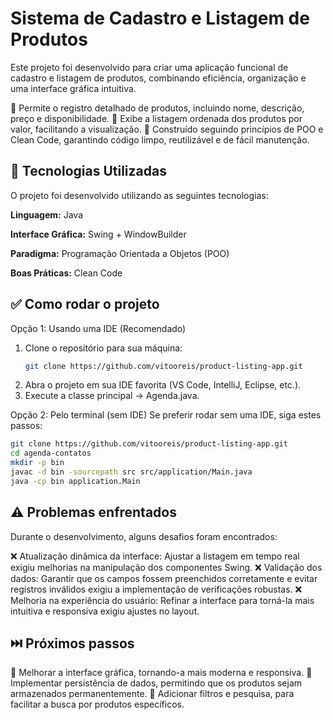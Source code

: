 #  Sistema de Cadastro e Listagem de Produtos

Este projeto foi desenvolvido para criar uma aplicação funcional de cadastro e listagem de produtos, combinando eficiência, organização e uma interface gráfica intuitiva.

🔹 Permite o registro detalhado de produtos, incluindo nome, descrição, preço e disponibilidade.
🔹 Exibe a listagem ordenada dos produtos por valor, facilitando a visualização.
🔹 Construído seguindo princípios de POO e Clean Code, garantindo código limpo, reutilizável e de fácil manutenção.

## 📌 Tecnologias Utilizadas

O projeto foi desenvolvido utilizando as seguintes tecnologias:

**Linguagem:** Java

**Interface Gráfica:** Swing + WindowBuilder

**Paradigma:** Programação Orientada a Objetos (POO)

**Boas Práticas:** Clean Code


## ✅ Como rodar o projeto

Opção 1: Usando uma IDE (Recomendado)

1. Clone o repositório para sua máquina:
   ```bash
   git clone https://github.com/vitooreis/product-listing-app.git
   ```
2. Abra o projeto em sua IDE favorita (VS Code, IntelliJ, Eclipse, etc.).
3. Execute a classe principal → Agenda.java.


Opção 2: Pelo terminal (sem IDE)
Se preferir rodar sem uma IDE, siga estes passos:
```bash
git clone https://github.com/vitooreis/product-listing-app.git
cd agenda-contatos
mkdir -p bin  
javac -d bin -sourcepath src src/application/Main.java  
java -cp bin application.Main
```


## ⚠️ Problemas enfrentados

Durante o desenvolvimento, alguns desafios foram encontrados:

❌ Atualização dinâmica da interface: Ajustar a listagem em tempo real exigiu melhorias na manipulação dos componentes Swing.
❌ Validação dos dados: Garantir que os campos fossem preenchidos corretamente e evitar registros inválidos exigiu a implementação de verificações robustas.
❌ Melhoria na experiência do usuário: Refinar a interface para torná-la mais intuitiva e responsiva exigiu ajustes no layout.


## ⏭️ Próximos passos

🚀 Melhorar a interface gráfica, tornando-a mais moderna e responsiva.
🚀 Implementar persistência de dados, permitindo que os produtos sejam armazenados permanentemente.
🚀 Adicionar filtros e pesquisa, para facilitar a busca por produtos específicos.











